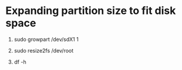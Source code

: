 
# Expanding partition size to fit disk space


1. sudo growpart /dev/sdX1 1

2. sudo resize2fs /dev/root

3. df -h 